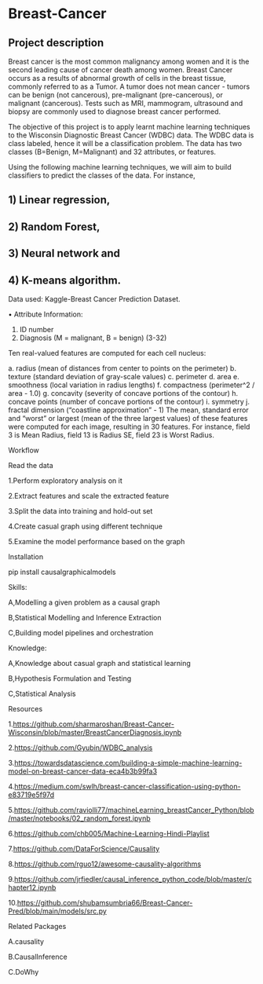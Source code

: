 # Breast-Cancer

## Project description

Breast cancer is the most common malignancy among women and it is the second leading cause of cancer death among women. Breast Cancer occurs as a results of abnormal growth of cells in the breast tissue, commonly referred to as a Tumor. A tumor does not mean cancer - tumors can be benign (not cancerous), pre-malignant (pre-cancerous), or malignant (cancerous). Tests such as MRI, mammogram, ultrasound and biopsy are commonly used to diagnose breast cancer performed.

The objective of this project is to apply learnt machine learning techniques to the Wisconsin Diagnostic Breast Cancer (WDBC) data. The WDBC data is class labeled, hence it will be a classification problem. The data has two classes (B=Benign, M=Malignant) and 32 attributes, or features.

Using the following machine learning techniques, we will aim to build classifiers to predict the classes of the data. For instance, 

## 1) Linear regression,

## 2) Random Forest, 

## 3) Neural network and 

## 4) K-means algorithm.

Data used:  Kaggle-Breast Cancer Prediction Dataset.

•	Attribute Information:

1.	ID number 
2.  Diagnosis (M = malignant, B = benign) (3-32)

Ten real-valued features are computed for each cell nucleus:

a.	radius (mean of distances from center to points on the perimeter)
b.	texture (standard deviation of gray-scale values)
c.	perimeter
d.	area
e.	smoothness (local variation in radius lengths)
f.	compactness (perimeter^2 / area - 1.0)
g.	concavity (severity of concave portions of the contour)
h.	concave points (number of concave portions of the contour)
i.	symmetry
j.	fractal dimension (“coastline approximation” - 1)
The mean, standard error and “worst” or largest (mean of the three largest values) of these features were computed for each image, resulting in 30 features. For instance, field 3 is Mean Radius, field 13 is Radius SE, field 23 is Worst Radius.

Workflow
 
  Read the data

1.Perform exploratory analysis on it

2.Extract features and scale the extracted feature

3.Split the data into training and hold-out set

4.Create casual graph using different technique

5.Examine the model performance based on the graph

Installation

pip install causalgraphicalmodels

Skills:

A,Modelling a given problem as a causal graph

B,Statistical Modelling and Inference Extraction

C,Building model pipelines and orchestration

Knowledge:

A,Knowledge about casual graph and statistical learning

B,Hypothesis Formulation and Testing 

C,Statistical Analysis

Resources

1.https://github.com/sharmaroshan/Breast-Cancer-Wisconsin/blob/master/BreastCancerDiagnosis.ipynb

2.https://github.com/Gyubin/WDBC_analysis

3.https://towardsdatascience.com/building-a-simple-machine-learning-model-on-breast-cancer-data-eca4b3b99fa3

4.https://medium.com/swlh/breast-cancer-classification-using-python-e83719e5f97d

5.https://github.com/raviolli77/machineLearning_breastCancer_Python/blob/master/notebooks/02_random_forest.ipynb

6.https://github.com/chb005/Machine-Learning-Hindi-Playlist


7.https://github.com/DataForScience/Causality

8.https://github.com/rguo12/awesome-causality-algorithms

9.https://github.com/jrfiedler/causal_inference_python_code/blob/master/chapter12.ipynb

10.https://github.com/shubamsumbria66/Breast-Cancer-Pred/blob/main/models/src.py

Related Packages

A.causality

B.CausalInference

C.DoWhy

